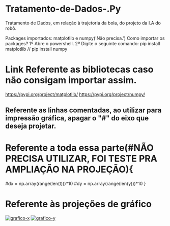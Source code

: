 # Tratamento-de-Dados-.Py
Tratamento de Dados, em relação à trajetoria da bola, do projeto da I.A do robô.

Packages importados: matplotlib e numpy('Não precisa.')
Como importar os packages?
1º Abre o powershell.
2º Digite o seguinte comando: pip install matplotlib // pip install numpy
# Link Referente as bibliotecas caso não consigam importar assim.
https://pypi.org/project/matplotlib/
https://pypi.org/project/numpy/

Referente as linhas comentadas, ao utilizar para impressão gráfica, apagar o "#" do eixo que deseja projetar.
-

# Referente a toda essa parte(#NÃO PRECISA UTILIZAR, FOI TESTE PRA AMPLIAÇÃO NA PROJEÇÃO){ 
#dx = np.array(range(len(t)))*10
#dy = np.array(range(len(y)))*10 }

# Referente às projeções de gráfico 
<a href="https://ibb.co/CvRfstc"><img src="https://i.ibb.co/Xpcqk4Q/grafico-x.png" alt="grafico-x" border="0"></a>
<a href="https://ibb.co/KrGN2xw"><img src="https://i.ibb.co/DRbG9fp/grafico-y.png" alt="grafico-y" border="0"></a>
